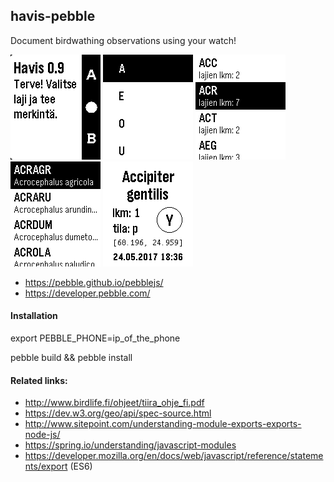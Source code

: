 
## havis-pebble

Document birdwathing observations using your watch! 

![ScreenShot](havis_screen_000.jpg) ![ScreenShot](havis_screen_00.jpg) ![ScreenShot](havis_screen_0.jpg) ![ScreenShot](havis_screen_1.jpg) ![ScreenShot](havis_screen.jpg)



- https://pebble.github.io/pebblejs/
- https://developer.pebble.com/


#### Installation
 export PEBBLE_PHONE=ip_of_the_phone
 
 pebble build && pebble install


#### Related links:
- http://www.birdlife.fi/ohjeet/tiira_ohje_fi.pdf
- https://dev.w3.org/geo/api/spec-source.html
- http://www.sitepoint.com/understanding-module-exports-exports-node-js/
- https://spring.io/understanding/javascript-modules
- https://developer.mozilla.org/en/docs/web/javascript/reference/statements/export (ES6)

